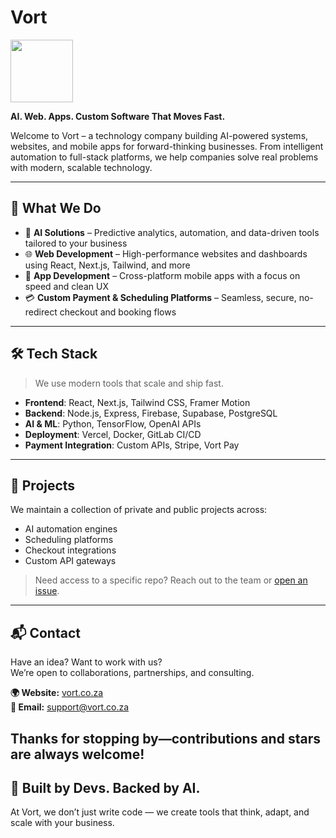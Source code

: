 # Vort

<img src="https://scontent-jnb2-1.xx.fbcdn.net/v/t39.8562-6/375593064_778731280602001_6601361369208148137_n.png?_nc_cat=106&ccb=1-7&_nc_sid=f537c7&_nc_ohc=HotyRi62adYQ7kNvwF0fSkO&_nc_oc=AdnQL7sNSx_Bv-h4RGbr7Zjk21xup7gALvGPOzx8GqHJB4JgBrts8YpbeZxG6CyPU4xHVvsEqWZvmUtnjq96covN&_nc_zt=14&_nc_ht=scontent-jnb2-1.xx&_nc_gid=mwUqgc_cCWAt0xGInm7TYg&oh=00_AfOj6r9AvlvDC2t5yUF_se-aknExUOUGdf1vMGnMO1xQ0A&oe=6849E74B" width="100" height="100"/>


**AI. Web. Apps. Custom Software That Moves Fast.**

Welcome to Vort – a technology company building AI-powered systems, websites, and mobile apps for forward-thinking businesses. From intelligent automation to full-stack platforms, we help companies solve real problems with modern, scalable technology.

---

## 🚀 What We Do

- 🤖 **AI Solutions** – Predictive analytics, automation, and data-driven tools tailored to your business
- 🌐 **Web Development** – High-performance websites and dashboards using React, Next.js, Tailwind, and more
- 📱 **App Development** – Cross-platform mobile apps with a focus on speed and clean UX
- 💳 **Custom Payment & Scheduling Platforms** – Seamless, secure, no-redirect checkout and booking flows

---

## 🛠️ Tech Stack

> We use modern tools that scale and ship fast.

- **Frontend**: React, Next.js, Tailwind CSS, Framer Motion  
- **Backend**: Node.js, Express, Firebase, Supabase, PostgreSQL  
- **AI & ML**: Python, TensorFlow, OpenAI APIs  
- **Deployment**: Vercel, Docker, GitLab CI/CD  
- **Payment Integration**: Custom APIs, Stripe, Vort Pay

---

## 📁 Projects

We maintain a collection of private and public projects across:

- AI automation engines  
- Scheduling platforms  
- Checkout integrations  
- Custom API gateways

> Need access to a specific repo? Reach out to the team or [open an issue](#).

---

## 📬 Contact

Have an idea? Want to work with us?  
We’re open to collaborations, partnerships, and consulting.

**🌍 Website:** [vort.co.za](https://vort.co.za)  
**📧 Email:** support@vort.co.za  

**Thanks for stopping by—contributions and stars are always welcome!**
---

## 🧠 Built by Devs. Backed by AI.

At Vort, we don’t just write code — we create tools that think, adapt, and scale with your business.

